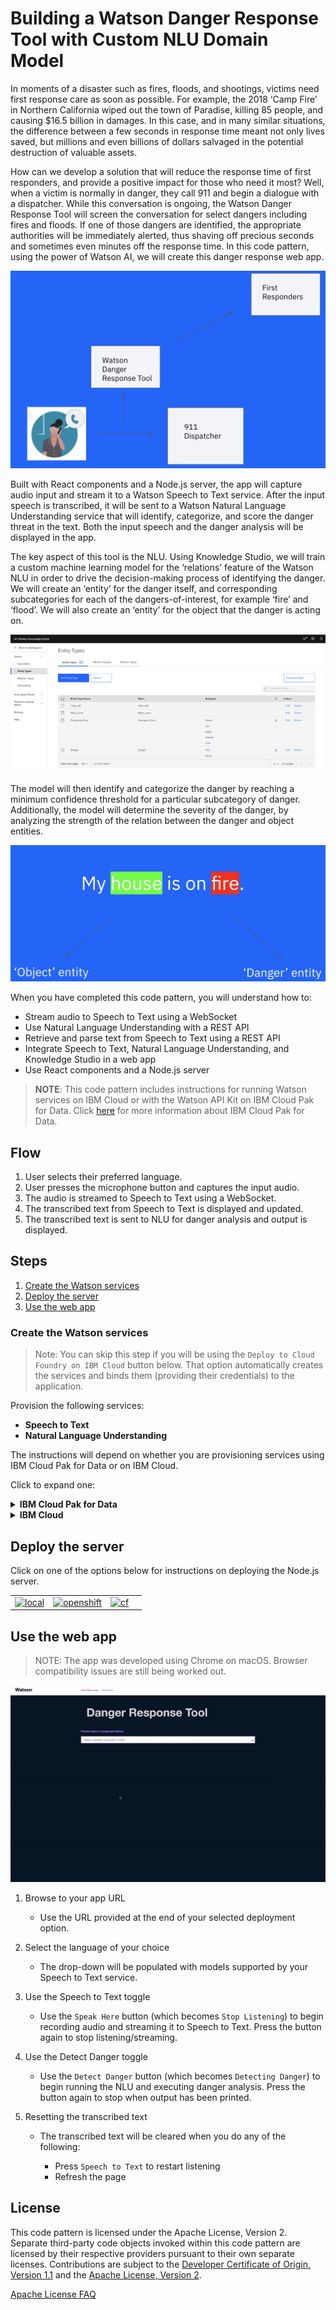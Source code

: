 # Building a Watson Danger Response Tool with Custom NLU Domain Model

In moments of a disaster such as fires, floods, and shootings, victims need first response care as soon as possible. For example, the 2018 ‘Camp Fire’ in Northern California wiped out the town of Paradise, killing 85 people, and causing $16.5 billion in damages. In this case, and in many similar situations, the difference between a few seconds in response time meant not only lives saved, but millions and even billions of dollars salvaged in the potential destruction of valuable assets. 

How can we develop a solution that will reduce the response time of first responders, and provide a positive impact for those who need it most? Well, when a victim is normally in danger, they call 911 and begin a dialogue with a dispatcher. While this conversation is ongoing, the Watson Danger Response Tool will screen the conversation for select dangers including fires and floods. If one of those dangers are identified, the appropriate authorities will be immediately alerted, thus shaving off precious seconds and sometimes even minutes off the response time. In this code pattern, using the power of Watson AI, we will create this danger response web app.

![architecture1](doc/source/images/flow_chart.png)

Built with React components and a Node.js server, the app will capture audio input and stream it to a Watson Speech to Text service. After the input speech is transcribed, it will be sent to a Watson Natural Language Understanding service that will identify, categorize, and score the danger threat in the text. Both the input speech and the danger analysis will be displayed in the app. 

The key aspect of this tool is the NLU. Using Knowledge Studio, we will train a custom machine learning model for the ‘relations’ feature of the Watson NLU in order to drive the decision-making process of identifying the danger. We will create an ‘entity’ for the danger itself, and corresponding subcategories for each of the dangers-of-interest, for example ‘fire’ and ‘flood’. We will also create an ‘entity’ for the object that the danger is acting on. 

![architecture2](doc/source/images/studio.png)

The model will then identify and categorize the danger by reaching a minimum confidence threshold for a particular subcategory of danger. Additionally, the model will determine the severity of the danger, by analyzing the strength of the relation between the danger and object entities. 

![architecture3](doc/source/images/entity.png)

When you have completed this code pattern, you will understand how to:

* Stream audio to Speech to Text using a WebSocket
* Use Natural Language Understanding with a REST API
* Retrieve and parse text from Speech to Text using a REST API
* Integrate Speech to Text, Natural Language Understanding, and Knowledge Studio in a web app 
* Use React components and a Node.js server

> **NOTE**: This code pattern includes instructions for running Watson services on IBM Cloud or with the Watson API Kit on IBM Cloud Pak for Data.
> Click [here](https://www.ibm.com/products/cloud-pak-for-data) for more information about IBM Cloud Pak for Data.


## Flow

1. User selects their preferred language.
1. User presses the microphone button and captures the input audio.
1. The audio is streamed to Speech to Text using a WebSocket.
1. The transcribed text from Speech to Text is displayed and updated.
1. The transcribed text is sent to NLU for danger analysis and output is displayed.

## Steps

1. [Create the Watson services](#create-the-watson-services)
2. [Deploy the server](#deploy-the-server)
3. [Use the web app](#use-the-web-app)

### Create the Watson services

> Note: You can skip this step if you will be using the `Deploy to Cloud Foundry on IBM Cloud` button below. That option automatically creates the services and binds them (providing their credentials) to the application.

Provision the following services:

* **Speech to Text**
* **Natural Language Understanding**

The instructions will depend on whether you are provisioning services using IBM Cloud Pak for Data or on IBM Cloud.

Click to expand one:

<details><summary><b>IBM Cloud Pak for Data</b></summary>
<p>
<p>
<i>Use the following instructions for each of the three services.</i>
<p>
<h5>Install and provision service instances</h5>
<p>
The services are not available by default. An administrator must install them on the IBM Cloud Pak for Data platform, and you must be given access to the service. To determine whether the service is installed, Click the <b>Services</b> icon (<img class="lazycontent" src="doc/source/images/services_icon.png" alt="services_icon"/>) and check whether the service is enabled.
<p>
<h5>Gather credentials</h5>
<p>
<ol>
    <li>For production use, create a user to use for authentication. From the main navigation menu (☰), select <b>Administer > Manage users</b> and then <b>+ New user</b>.</li>
    <li>From the main navigation menu (☰), select <b>My instances</b>.</li>
    <li>On the <b>Provisioned instances</b> tab, find your service instance, and then hover over the last column to find and click the ellipses icon. Choose <b>View details</b>.</li>
    <li>Copy the <b>URL</b> to use as the <b>{SERVICE_NAME}_URL</b> when you configure credentials.</li>
    <li><i>Optionally, copy the <b>Bearer token</b> to use in development testing only. It is not recommended to use the bearer token except during testing and development because that token does not expire.</i></li>
    <li>Use the <b>Menu</b> and select <b>Users</b> and <b>+ Add user</b> to grant your user access to this service instance. This is the user name (and password) you will use when you configure credentials to allow the Node.js server to authenticate.</li>
</ol>

</details>

<details><summary><b>IBM Cloud</b></summary>
<p>
<h5>Create the service instances</h5>
  <ul>
    <li>If you do not have an IBM Cloud account, register for a free trial account <a href="https://cloud.ibm.com/registration">here</a>.</li>
    <li>Click <a href="https://cloud.ibm.com/catalog/services/speech-to-text">here</a> to create a <b>Speech to Text</b> instance.</li>
    <li>Click <a href="https://cloud.ibm.com/catalog/services/natural-language-understanding">here</a> to create a <b>Language Translator</b> instance.</li>
  </ul>
<h5>Gather credentials</h5>
  <ol>
    <li>From the main navigation menu (☰), select <b>Resource list</b> to find your services under <b>Services</b>.</li>
    <li>Click on each service to find the <b>Manage</b> view where you can collect the <b>API Key</b> and <b>URL</b> to use for each service when you configure credentials.
  </ol>

</details>

## Deploy the server

Click on one of the options below for instructions on deploying the Node.js server.

|   |   |   |   |
| - | - | - | - |
| [![local](https://raw.githubusercontent.com/IBM/pattern-utils/master/deploy-buttons/local.png)](doc/source/local.md) | [![openshift](https://raw.githubusercontent.com/IBM/pattern-utils/master/deploy-buttons/openshift.png)](doc/source/openshift.md) | [![cf](https://raw.githubusercontent.com/IBM/pattern-utils/master/deploy-buttons/cf.png)](doc/source/cf.md) |

## Use the web app

> NOTE: The app was developed using Chrome on macOS. Browser compatibility issues are still being worked out.

![watson-speech-translator.gif](doc/source/images/final.gif)

1. Browse to your app URL

   * Use the URL provided at the end of your selected deployment option.

1. Select the language of your choice

   * The drop-down will be populated with models supported by your Speech to Text service.
     
1. Use the Speech to Text toggle

   * Use the `Speak Here` button (which becomes `Stop Listening`) to begin recording audio
     and streaming it to Speech to Text. Press the button again to stop listening/streaming.
     
1. Use the Detect Danger toggle

   * Use the `Detect Danger` button (which becomes `Detecting Danger`) to begin running the NLU and executing danger analysis. Press the button again to stop when output has been printed.
     
1. Resetting the transcribed text

   * The transcribed text will be cleared when you do any of the following:
   
     * Press `Speech to Text` to restart listening
     * Refresh the page

## License

This code pattern is licensed under the Apache License, Version 2. Separate third-party code objects invoked within this code pattern are licensed by their respective providers pursuant to their own separate licenses. Contributions are subject to the [Developer Certificate of Origin, Version 1.1](https://developercertificate.org/) and the [Apache License, Version 2](https://www.apache.org/licenses/LICENSE-2.0.txt).

[Apache License FAQ](https://www.apache.org/foundation/license-faq.html#WhatDoesItMEAN)
